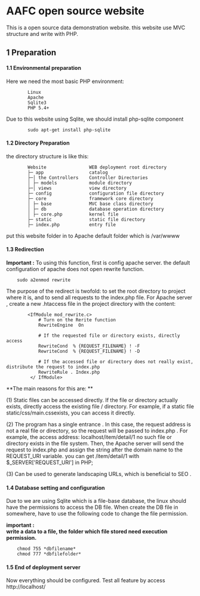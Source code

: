 # AAFC open source website
This is a open source data demonstration website. this website use MVC structure and write with PHP.

 

## 1 Preparation
#### 1.1 Environmental preparation
Here we need the most basic PHP environment:

```        
        Linux
        Apache
        Sqlite3
        PHP 5.4+
```       
Due to this website using Sqlite, we should install php-sqlite component
```        
        sudo apt-get install php-sqlite 
```  
#### 1.2 Directory Preparation
the directory structure is like this:

```        
        Website                WEB deployment root directory
        ├─ app                 catalog
        ├─│ the Controllers    Controller Directories
        │ ├─ models            module directory
        ├─│ views              view directory
        ├─ config              configuration file directory
        ├─ core                framework core directory
        │ ├─ base              MVC base class directory
        │ ├─ db                database operation directory
        │ ├─ core.php          kernel file  
        ├─ static              static file directory
        ├─ index.php           entry file
```

put this website folder in to Apache default folder which is /var/wwww 

#### 1.3 Redirection

**Important :**
   To using this function, first is config apache server. the default configuration of apache does not open rewrite function.

```    
    sudo a2enmod rewrite

```
The purpose of the redirect is twofold: to set the root directory to project where it is, 
and to send all requests to the index.php file.
For Apache server , create a new .htaccess  file in the project directory with the content:

```        
        <IfModule mod_rewrite.c> 
            # Turn on the Rerite function 
            RewriteEngine  On
        
            # If the requested file or directory exists, directly access 
            RewriteCond  % {REQUEST_FILENAME} ! -F
            RewriteCond  % {REQUEST_FILENAME} ! -D
        
            # If the accessed file or directory does not really exist, distribute the request to index.php 
            RewriteRule . Index.php
         </ IfModule>
```
         
**The main reasons for this are: **

(1) Static files can be accessed directly.
If the file or directory actually exists, directly access the existing file / directory.
For example, if a static file static/css/main.cssexists, you can access it directly.

(2) The program has a single entrance .
In this case, the request address is not a real file or directory, so the request will be passed to  index.php  .
For example, the access address: localhost/item/detail/1 no such file or directory exists in the file system.
Then, the Apache server will send the request to index.php and assign the string after the domain name to the REQUEST_URI variable.
you can get /item/detail/1 with $_SERVER['REQUEST_URI'] in PHP;

(3) Can be used to generate landscaping URLs, which is beneficial to SEO .

#### 1.4 Database setting and configuration
Due to we are using Sqlite which is a file-base database, the linux should have the permissions to access the DB file.
When create the DB file in somewhere, have to use the following code to change the file permission.
    
**important :**  
**write a data to a file, the folder which file stored need execution permission.**

```   
    chmod 755 *dbfilename* 
    chmod 777 *dbfilefolder* 
```
 
#### 1.5 End of deployment server 

Now everything should be configured. Test all feature by access http://localhost/
